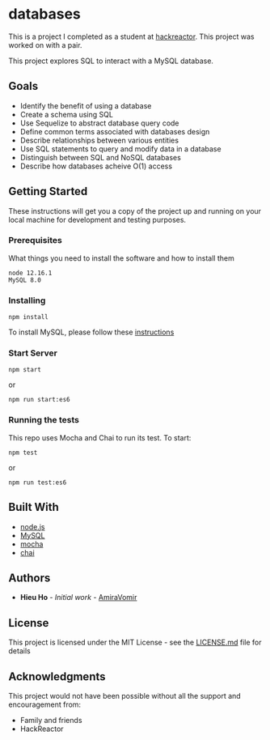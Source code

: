 # databases
This is a project I completed as a student at [hackreactor](http://hackreactor.com). This project was worked on with a pair.

This project explores SQL to interact with a MySQL database.

## Goals

* Identify the benefit of using a database
* Create a schema using SQL
* Use Sequelize to abstract database query code
* Define common terms associated with databases design
* Describe relationships between various entities
* Use SQL statements to query and modify data in a database
* Distinguish between SQL and NoSQL databases
* Describe how databases acheive O(1) access

## Getting Started

These instructions will get you a copy of the project up and running on your local machine for development and testing purposes.

### Prerequisites

What things you need to install the software and how to install them

```
node 12.16.1
MySQL 8.0
```

### Installing

```
npm install
```

To install MySQL, please follow these [instructions](https://dev.mysql.com/doc/refman/8.0/en/linux-installation.html)

### Start Server

```
npm start
```
or
```
npm run start:es6
```

### Running the tests

This repo uses Mocha and Chai to run its test. To start:

```
npm test
```
or
```
npm run test:es6
```

## Built With

* [node.js](https://nodejs.org/en/)
* [MySQL](https://dev.mysql.com/)
* [mocha](https://mochajs.org/)
* [chai](https://www.chaijs.com/)

## Authors

* **Hieu Ho** - *Initial work* - [AmiraVomir](https://github.com/AmiraVomir)

## License

This project is licensed under the MIT License - see the [LICENSE.md](LICENSE.md) file for details

## Acknowledgments

This project would not have been possible without all the support and encouragement from:

* Family and friends
* HackReactor
